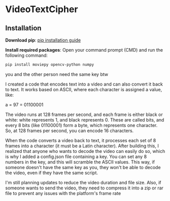# VideoTextCipher

## Installation

**Download pip**: [pip installation guide](https://pip.pypa.io/en/stable/installation/)

**Install required packages**: Open your command prompt (CMD) and run the following command:

   ```bash
   pip install moviepy opencv-python numpy
   ```
you and the other person need the same key btw

I created a code that encodes text into a video and can also convert it back to text. It works based on ASCII, where each character is assigned a value, like:

a = 97 = 01100001

The video runs at 128 frames per second, and each frame is either black or white: white represents 1, and black represents 0. These are called bits, and every 8 bits (like 01100001) form a byte, which represents one character. So, at 128 frames per second, you can encode 16 characters.

When the code converts a video back to text, it processes each set of 8 frames into a character (it must be a Latin character). After building this, I realized that anyone who wants to decode the video can easily do so, which is why I added a config.json file containing a key. You can set any 8 numbers in the key, and this will scramble the ASCII values. This way, if someone doesn't have the same key as you, they won't be able to decode the video, even if they have the same script.

I'm still planning updates to reduce the video duration and file size. Also, if someone wants to send the video, they need to compress it into a zip or rar file to prevent any issues with the platform's frame rate
